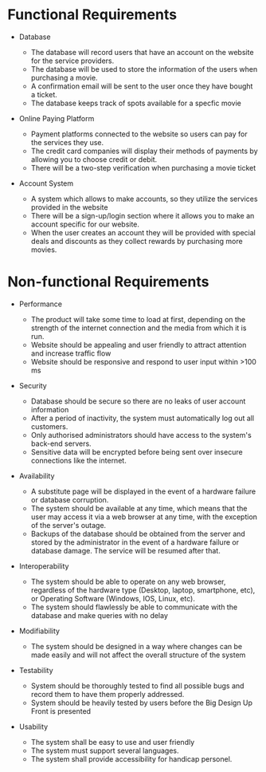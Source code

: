 # Functional Requirements
* Database 
  - The database will record users that have an account on the website for the service providers. 
  - The database will be used to store the information of the users when purchasing a movie. 
  - A confirmation email will be sent to the user once they have bought a ticket.
  - The database keeps track of spots available for a specfic movie   
  
* Online Paying Platform 
  - Payment platforms connected to the website so users can pay for the services they use. 
  - The credit card companies will display their methods of payments by allowing you to choose credit or debit.
  - There will be a two-step verification when purchasing a movie ticket  
  
* Account System 
  - A system which allows to make accounts, so they utilize the services provided in the website
  - There will be a sign-up/login section where it allows you to make an account specific for our website.
  - When the user creates an account they will be provided with special deals and discounts as they collect rewards by purchasing more movies.
 
# Non-functional Requirements
* Performance 
  - The product will take some time to load at first, depending on the strength of the internet connection and the media from which it is run.
  - Website should be appealing and user friendly to attract attention and increase traffic flow
  - Website should be responsive and respond to user input within >100 ms
  
* Security
  - Database should be secure so there are no leaks of user account information
  - After a period of inactivity, the system must automatically log out all customers.
  - Only authorised administrators should have access to the system's back-end servers.
  - Sensitive data will be encrypted before being sent over insecure connections like the internet.
  
* Availability 
  - A substitute page will be displayed in the event of a hardware failure or database corruption.
  - The system should be available at any time, which means that the user may access it via a web browser at any time, with the exception of the server's outage.
  - Backups of the database should be obtained from the server and stored by the administrator in the event of a hardware failure or database damage. The service will be resumed after that.
  
* Interoperability
  - The system should be able to operate on any web browser, regardless of the hardware type (Desktop, laptop, smartphone, etc), or Operating Software (Windows, IOS, Linux, etc).
  - The system should flawlessly be able to communicate with the database and make queries with no delay
  
* Modifiability
  - The system should be designed in a way where changes can be made easily and will not affect the overall structure of the system
  
* Testability
  - System should be thoroughly tested to find all possible bugs and record them to have them properly addressed.
  - System should be heavily tested by users before the Big Design Up Front is presented
  
* Usability
  - The system shall be easy to use and user friendly
  - The system must support several languages.
  - The system shall provide accessibility for handicap personel.


